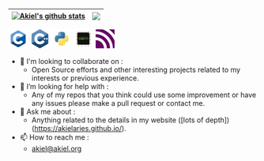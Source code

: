 <!---
[![Akiel's GitHub stats](https://github-readme-stats.vercel.app/api?username=akielaries&show_icons=true&hide_border=true&count_private=true&include_all_commits=true)](https://github.com/akielaries/github-readme-stats)
-->

| <a href="https://github.com/akielaries/github-readme-stats"><img align="center" src="https://github-readme-stats.vercel.app/api?username=akielaries&show_icons=true&count_private=true&include_all_commits=true&theme=buefy&hide_border=true" alt="Akiel's github stats" /></a> | <a href="https://github.com/akielaries/github-readme-stats"><img align="center" src="https://github-readme-stats.vercel.app/api/top-langs/?username=akielaries&count_private=true&hide=java,javascript,html&langs_count=10&layout=compact&theme=buefy&hide_border=true" /></a> |
| ------------- | ------------- |

<code><img height="40" alt="c" src="https://raw.githubusercontent.com/github/explore/f3e22f0dca2be955676bc70d6214b95b13354ee8/topics/c/c.png"></code>
<code><img height="40" alt="cpp" src="https://raw.githubusercontent.com/github/explore/80688e429a7d4ef2fca1e82350fe8e3517d3494d/topics/cpp/cpp.png"></code>
<code><img height="40" alt="python" src="https://raw.githubusercontent.com/github/explore/80688e429a7d4ef2fca1e82350fe8e3517d3494d/topics/python/python.png"></code>
<code><img height="40" alt="assembly" src="https://raw.githubusercontent.com/github/explore/e495457f5ff28c343f9e422f8e3cf80fd3e80890/topics/assembly/assembly.png"></code>
<code><img height="40" alt="mqtt" src="https://raw.githubusercontent.com/github/explore/6afe2c43768e7ef1e252839a1f1c12b730faa007/topics/mqtt/mqtt.png"></code>

- 👯 I'm looking to collaborate on : 
    - Open Source efforts and other interesting projects related
    to my interests or previous experience.
- 🤔 I’m looking for help with :
    - Any of my repos that you think could use some improvement or 
    have any issues please make a pull request or contact me.
- 💬 Ask me about :
    - Anything related to the details in my website ([lots of depth])(https://akielaries.github.io/).
- 📫 How to reach me : 
    - [akiel@akiel.org](mailto:akiel@akiel.org)

